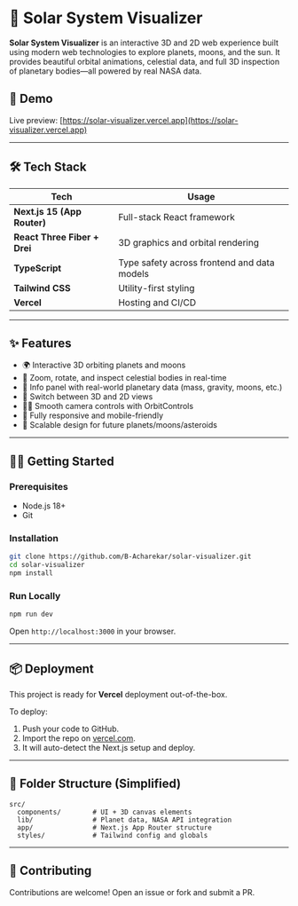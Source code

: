 
# 🌌 Solar System Visualizer

**Solar System Visualizer** is an interactive 3D and 2D web experience built using modern web technologies to explore planets, moons, and the sun. It provides beautiful orbital animations, celestial data, and full 3D inspection of planetary bodies—all powered by real NASA data.

## 🚀 Demo

Live preview: [https://solar-visualizer.vercel.app](https://solar-visualizer.vercel.app)

---

## 🛠️ Tech Stack

| Tech | Usage |
|------|-------|
| **Next.js 15 (App Router)** | Full-stack React framework |
| **React Three Fiber + Drei** | 3D graphics and orbital rendering |
| **TypeScript** | Type safety across frontend and data models |
| **Tailwind CSS** | Utility-first styling |
| **Vercel** | Hosting and CI/CD |

---

## ✨ Features

- 🌍 Interactive 3D orbiting planets and moons
- 🌙 Zoom, rotate, and inspect celestial bodies in real-time
- 🧠 Info panel with real-world planetary data (mass, gravity, moons, etc.)
- 🧭 Switch between 3D and 2D views
- 🧑‍🚀 Smooth camera controls with OrbitControls
- 📱 Fully responsive and mobile-friendly
- 🔄 Scalable design for future planets/moons/asteroids

---

## 🧑‍💻 Getting Started

### Prerequisites

- Node.js 18+
- Git

### Installation

```bash
git clone https://github.com/B-Acharekar/solar-visualizer.git
cd solar-visualizer
npm install
````

### Run Locally

```bash
npm run dev
```

Open `http://localhost:3000` in your browser.

---

## 📦 Deployment

This project is ready for **Vercel** deployment out-of-the-box.

To deploy:

1. Push your code to GitHub.
2. Import the repo on [vercel.com](https://vercel.com).
3. It will auto-detect the Next.js setup and deploy.

---

## 📂 Folder Structure (Simplified)

```
src/
  components/        # UI + 3D canvas elements
  lib/               # Planet data, NASA API integration
  app/               # Next.js App Router structure
  styles/            # Tailwind config and globals
```

---

## 🤝 Contributing

Contributions are welcome! Open an issue or fork and submit a PR.


